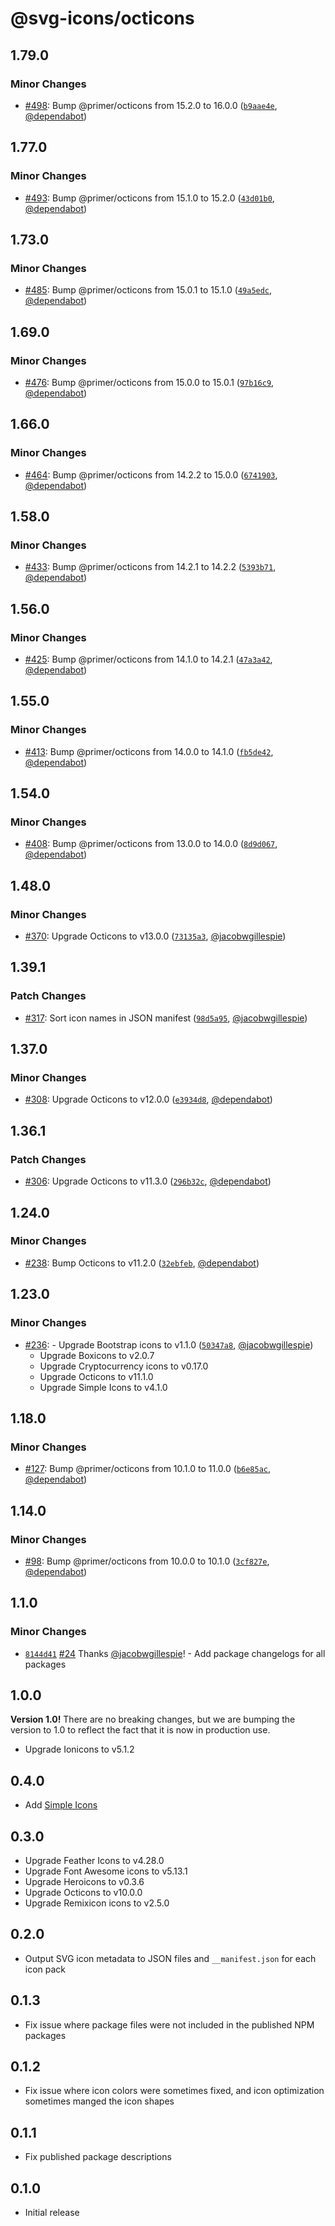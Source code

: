 # @svg-icons/octicons

## 1.79.0

### Minor Changes

- [#498](https://github.com/svg-icons/svg-icons/pull/498): Bump @primer/octicons from 15.2.0 to 16.0.0 ([`b9aae4e`](https://github.com/svg-icons/svg-icons/commit/b9aae4e643dcd92eb69d810e7a53da6ce057e3b0), [@dependabot](https://github.com/apps/dependabot))

## 1.77.0

### Minor Changes

- [#493](https://github.com/svg-icons/svg-icons/pull/493): Bump @primer/octicons from 15.1.0 to 15.2.0 ([`43d01b0`](https://github.com/svg-icons/svg-icons/commit/43d01b0a499e5b969ad909cd279c4b2d1412e7e9), [@dependabot](https://github.com/apps/dependabot))

## 1.73.0

### Minor Changes

- [#485](https://github.com/svg-icons/svg-icons/pull/485): Bump @primer/octicons from 15.0.1 to 15.1.0 ([`49a5edc`](https://github.com/svg-icons/svg-icons/commit/49a5edcd04854a0f5c862e2c75d7fb120751fbbb), [@dependabot](https://github.com/apps/dependabot))

## 1.69.0

### Minor Changes

- [#476](https://github.com/svg-icons/svg-icons/pull/476): Bump @primer/octicons from 15.0.0 to 15.0.1 ([`97b16c9`](https://github.com/svg-icons/svg-icons/commit/97b16c9b6985155dc6e313b5f37470c37c04d2c7), [@dependabot](https://github.com/apps/dependabot))

## 1.66.0

### Minor Changes

- [#464](https://github.com/svg-icons/svg-icons/pull/464): Bump @primer/octicons from 14.2.2 to 15.0.0 ([`6741903`](https://github.com/svg-icons/svg-icons/commit/6741903744d3d6f1726bb46d454c1f7d39d05dd4), [@dependabot](https://github.com/apps/dependabot))

## 1.58.0

### Minor Changes

- [#433](https://github.com/svg-icons/svg-icons/pull/433): Bump @primer/octicons from 14.2.1 to 14.2.2 ([`5393b71`](https://github.com/svg-icons/svg-icons/commit/5393b7112dce53e4fe44e319f307a6336f003f11), [@dependabot](https://github.com/apps/dependabot))

## 1.56.0

### Minor Changes

- [#425](https://github.com/svg-icons/svg-icons/pull/425): Bump @primer/octicons from 14.1.0 to 14.2.1 ([`47a3a42`](https://github.com/svg-icons/svg-icons/commit/47a3a422a1a2b7cb526f9de23e5fb055dca8afca), [@dependabot](https://github.com/apps/dependabot))

## 1.55.0

### Minor Changes

- [#413](https://github.com/svg-icons/svg-icons/pull/413): Bump @primer/octicons from 14.0.0 to 14.1.0 ([`fb5de42`](https://github.com/svg-icons/svg-icons/commit/fb5de421cc0b4ee609dd523e6c0292443e19b9b3), [@dependabot](https://github.com/apps/dependabot))

## 1.54.0

### Minor Changes

- [#408](https://github.com/svg-icons/svg-icons/pull/408): Bump @primer/octicons from 13.0.0 to 14.0.0 ([`8d9d067`](https://github.com/svg-icons/svg-icons/commit/8d9d0672f35384d20a9dd4e4abbe72fb6cb0b46c), [@dependabot](https://github.com/apps/dependabot))

## 1.48.0

### Minor Changes

- [#370](https://github.com/svg-icons/svg-icons/pull/370): Upgrade Octicons to v13.0.0 ([`73135a3`](https://github.com/svg-icons/svg-icons/commit/73135a361968356c91a3084ae538960185844e34), [@jacobwgillespie](https://github.com/jacobwgillespie))

## 1.39.1

### Patch Changes

- [#317](https://github.com/svg-icons/svg-icons/pull/317): Sort icon names in JSON manifest ([`98d5a95`](https://github.com/svg-icons/svg-icons/commit/98d5a952a2249024e378e0c7707428406d14bcd8), [@jacobwgillespie](https://github.com/jacobwgillespie))

## 1.37.0

### Minor Changes

- [#308](https://github.com/svg-icons/svg-icons/pull/308): Upgrade Octicons to v12.0.0 ([`e3934d8`](https://github.com/svg-icons/svg-icons/commit/e3934d8db253af1812e6e567258b79f8c7c1e1d1), [@dependabot](https://github.com/apps/dependabot))

## 1.36.1

### Patch Changes

- [#306](https://github.com/svg-icons/svg-icons/pull/306): Upgrade Octicons to v11.3.0 ([`296b32c`](https://github.com/svg-icons/svg-icons/commit/296b32cbd4a236bebf7a15aee760729020681626), [@dependabot](https://github.com/apps/dependabot))

## 1.24.0

### Minor Changes

- [#238](https://github.com/svg-icons/svg-icons/pull/238): Bump Octicons to v11.2.0 ([`32ebfeb`](https://github.com/svg-icons/svg-icons/commit/32ebfebc9e22512a580dd04418f8eebbc199dd4c), [@dependabot](https://github.com/apps/dependabot))

## 1.23.0

### Minor Changes

- [#236](https://github.com/svg-icons/svg-icons/pull/236): - Upgrade Bootstrap icons to v1.1.0 ([`50347a8`](https://github.com/svg-icons/svg-icons/commit/50347a840679e1c94b80cbc86d0097a4470dba0e), [@jacobwgillespie](https://github.com/jacobwgillespie))
  - Upgrade Boxicons to v2.0.7
  - Upgrade Cryptocurrency icons to v0.17.0
  - Upgrade Octicons to v11.1.0
  - Upgrade Simple Icons to v4.1.0

## 1.18.0

### Minor Changes

- [#127](https://github.com/svg-icons/svg-icons/pull/127): Bump @primer/octicons from 10.1.0 to 11.0.0 ([`b6e85ac`](https://github.com/svg-icons/svg-icons/commit/b6e85acb3f3f1043ebf9957745d2d1820c24890a), [@dependabot](https://github.com/apps/dependabot))

## 1.14.0

### Minor Changes

- [#98](https://github.com/svg-icons/svg-icons/pull/98): Bump @primer/octicons from 10.0.0 to 10.1.0 ([`3cf827e`](https://github.com/svg-icons/svg-icons/commit/3cf827ead1497780ffd764fb7f9ecc2b8ffdf620), [@dependabot](https://github.com/apps/dependabot))

## 1.1.0

### Minor Changes

- [`8144d41`](https://github.com/svg-icons/svg-icons/commit/8144d4179577a00a911f97f3841aa4efcced78b1) [#24](https://github.com/svg-icons/svg-icons/pull/24) Thanks [@jacobwgillespie](https://github.com/jacobwgillespie)! - Add package changelogs for all packages

## 1.0.0

**Version 1.0!** There are no breaking changes, but we are bumping the version to 1.0 to reflect the fact that it is now in production use.

- Upgrade Ionicons to v5.1.2

## 0.4.0

- Add [Simple Icons](https://github.com/simple-icons/simple-icons)

## 0.3.0

- Upgrade Feather Icons to v4.28.0
- Upgrade Font Awesome icons to v5.13.1
- Upgrade Heroicons to v0.3.6
- Upgrade Octicons to v10.0.0
- Upgrade Remixicon icons to v2.5.0

## 0.2.0

- Output SVG icon metadata to JSON files and `__manifest.json` for each icon pack

## 0.1.3

- Fix issue where package files were not included in the published NPM packages

## 0.1.2

- Fix issue where icon colors were sometimes fixed, and icon optimization sometimes manged the icon shapes

## 0.1.1

- Fix published package descriptions

## 0.1.0

- Initial release
